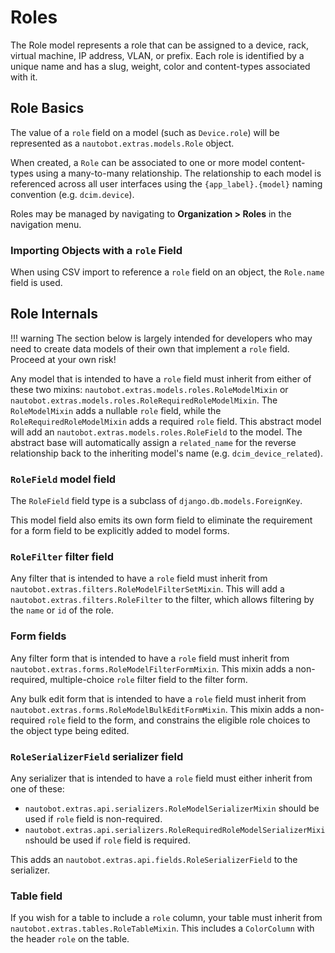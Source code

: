 # Roles

The Role model represents a role that can be assigned to a device, rack, virtual machine, IP address, VLAN, or prefix. Each role is identified by a unique name and has a slug, weight, color and content-types associated with it.

## Role Basics

The value of a `role` field on a model (such as `Device.role`) will be represented as a `nautobot.extras.models.Role` object.

When created, a `Role` can be associated to one or more model content-types using a many-to-many relationship. The relationship to each model is referenced across all user interfaces using the `{app_label}.{model}` naming convention (e.g. `dcim.device`).

Roles may be managed by navigating to **Organization > Roles** in the navigation menu.

### Importing Objects with a `role` Field

When using CSV import to reference a `role` field on an object, the `Role.name` field is used.

## Role Internals

!!! warning
    The section below is largely intended for developers who may need to create
    data models of their own that implement a `role` field. Proceed at your
    own risk!

Any model that is intended to have a `role` field must inherit from either of these two mixins: `nautobot.extras.models.roles.RoleModelMixin` or `nautobot.extras.models.roles.RoleRequiredRoleModelMixin`. The `RoleModelMixin` adds a nullable `role` field, while the `RoleRequiredRoleModelMixin` adds a required `role` field. This abstract model will add an `nautobot.extras.models.roles.RoleField` to the model. The abstract base will automatically assign a `related_name` for the reverse relationship back to the inheriting model's name (e.g. `dcim_device_related`).

### `RoleField` model field

The `RoleField` field type is a subclass of `django.db.models.ForeignKey`.

This model field also emits its own form field to eliminate the requirement for a form field to be explicitly added to model forms.

### `RoleFilter` filter field

Any filter that is intended to have a `role` field must inherit from `nautobot.extras.filters.RoleModelFilterSetMixin`. This will add a `nautobot.extras.filters.RoleFilter` to the filter, which allows filtering by the `name` or `id` of the role.

### Form fields

Any filter form that is intended to have a `role` field must inherit from `nautobot.extras.forms.RoleModelFilterFormMixin`. This mixin adds a non-required, multiple-choice `role` filter field to the filter form.

Any bulk edit form that is intended to have a `role` field must inherit from `nautobot.extras.forms.RoleModelBulkEditFormMixin`. This mixin adds a non-required `role` field to the form, and constrains the eligible role choices to the object type being edited.

### `RoleSerializerField` serializer field

Any serializer that is intended to have a `role` field must either inherit from one of these:

- `nautobot.extras.api.serializers.RoleModelSerializerMixin` should be used if `role` field is non-required.
- `nautobot.extras.api.serializers.RoleRequiredRoleModelSerializerMixin`should be used if `role` field is required.

This adds an `nautobot.extras.api.fields.RoleSerializerField` to the serializer.

### Table field

If you wish for a table to include a `role` column, your table must inherit from `nautobot.extras.tables.RoleTableMixin`. This includes a `ColorColumn` with the header `role` on the table.
